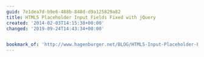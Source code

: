 ```yaml
---
guid: 7e1dea7d-b9e6-488b-848d-d9a125829a82
title: HTML5 Placeholder Input Fields Fixed with jQuery
created: '2014-02-03T14:15:38+00:00'
changed: '2019-09-24T14:43:34+00:00'


bookmark_of: 'http://www.hagenburger.net/BLOG/HTML5-Input-Placeholder-Fix-With-jQuery.html'
---
```




